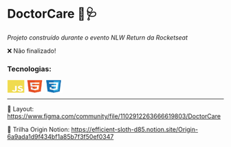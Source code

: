 # DoctorCare 🏥🩺
*Projeto construído durante o evento NLW Return da Rocketseat*

❌ Não finalizado!

### Tecnologias: 
<div style="display: inline_block">
  <img align="center" alt="Livia-Js" height="30" width="40" src="https://raw.githubusercontent.com/devicons/devicon/master/icons/javascript/javascript-plain.svg">
  <img align="center" alt="Livia-HTML" height="30" width="40" src="https://raw.githubusercontent.com/devicons/devicon/master/icons/html5/html5-original.svg">
  <img align="center" alt="Livia-CSS" height="30" width="40" src="https://raw.githubusercontent.com/devicons/devicon/master/icons/css3/css3-original.svg">
</div>

---
🔗 Layout: https://www.figma.com/community/file/1102912263666619803/DoctorCare

🔗 Trilha Origin Notion: https://efficient-sloth-d85.notion.site/Origin-6a9ada1d9f434bf1a85b7f3f50ef0347

